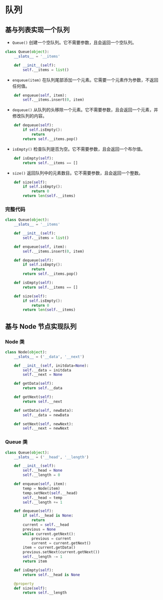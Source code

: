 # 队列

## 基与列表实现一个队列

- ```Queue()``` 创建一个空队列。它不需要参数，且会返回一个空队列。

```Python
class Queue(object):
    __slots__ = '__items'

    def __init__(self):
        self.__items = list()
```

- ```enqueue(item)``` 在队列尾部添加一个元素。它需要一个元素作为参数，不返回任何值。

```Python
    def enqueue(self, item):
        self.__items.insert(0, item)
```

- ```dequeue()``` 从队列的头移除一个元素。它不需要参数，且会返回一个元素，并修改队列的内容。

```Python
    def dequeue(self):
        if self.isEmpty():
            return
        return self.__items.pop()
```

- ```isEmpty()``` 检查队列是否为空。它不需要参数，且会返回一个布尔值。

```Python
    def isEmpty(self):
        return self.__items == []
```

- ```size()``` 返回队列中的元素数目。它不需要参数，且会返回一个整数。

```Python
    def size(self):
        if self.isEmpty():
            return 0
        return len(self.__items)
```

### 完整代码

```Python
class Queue(object):
    __slots__ = '__items'

    def __init__(self):
        self.__items = list()

    def enqueue(self, item):
        self.__items.insert(0, item)

    def dequeue(self):
        if self.isEmpty():
            return
        return self.__items.pop()

    def isEmpty(self):
        return self.__items == []

    def size(self):
        if self.isEmpty():
            return 0
        return len(self.__items)
```

## 基与 Node 节点实现队列

### Node 类

```Python
class Node(object):
    __slots__ = ('__data', '__next')

    def __init__(self, initdata=None):
        self.__data = initdata
        self.__next = None

    def getData(self):
        return self.__data

    def getNext(self):
        return self.__next

    def setData(self, newData):
        self.__data = newData

    def setNext(self, newNext):
        self.__next = newNext
```

### Queue 类

```Python
class Queue(object):
    __slots__ = ('__head', '__length')

    def __init__(self):
        self.__head = None
        self.__length = 0

    def enqueue(self, item):
        temp = Node(item)
        temp.setNext(self.__head)
        self.__head = temp
        self.__length += 1

    def dequeue(self):
        if self.__head is None:
            return
        current = self.__head
        previous = None
        while current.getNext():
            previous = current
            current = current.getNext()
        item = current.getData()
        previous.setNext(current.getNext())
        self.__length -= 1
        return item

    def isEmpty(self):
        return self.__head is None

    @property
    def size(self):
        return self.__length
```
